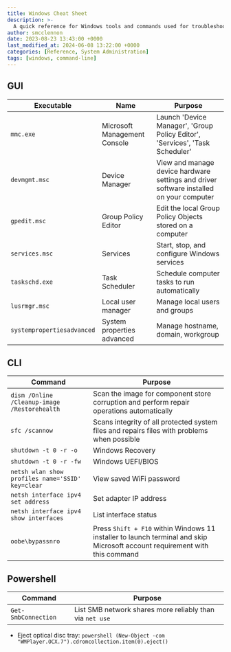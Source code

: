 ```yaml
---
title: Windows Cheat Sheet
description: >-
  A quick reference for Windows tools and commands used for troubleshooting and system management.
author: smcclennon
date: 2023-08-23 13:43:00 +0000
last_modified_at: 2024-06-08 13:22:00 +0000
categories: [Reference, System Administration]
tags: [windows, command-line]
---
```


## GUI

| Executable | Name | Purpose |
| --- | --- | --- |
| `mmc.exe` | Microsoft Management Console | Launch 'Device Manager', 'Group Policy Editor', 'Services', 'Task Scheduler' |
| `devmgmt.msc` | Device Manager | View and manage device hardware settings and driver software installed on your computer |
| `gpedit.msc` | Group Policy Editor | Edit the local Group Policy Objects stored on a computer |
| `services.msc` | Services | Start, stop, and configure Windows services |
| `taskschd.exe` | Task Scheduler | Schedule computer tasks to run automatically |
| `lusrmgr.msc` | Local user manager | Manage local users and groups |
| `systempropertiesadvanced` | System properties advanced | Manage hostname, domain, workgroup |

## CLI

| Command | Purpose |
| --- | --- |
| `dism /Online /Cleanup-image /Restorehealth` | Scan the image for component store corruption and perform repair operations automatically |
| `sfc /scannow` | Scans integrity of all protected system files and repairs files with problems when possible |
| `shutdown -t 0 -r -o` | Windows Recovery |
| `shutdown -t 0 -r -fw` | Windows UEFI/BIOS |
| `netsh wlan show profiles name='SSID' key=clear` | View saved WiFi password |
| `netsh interface ipv4 set address` | Set adapter IP address |
| `netsh interface ipv4 show interfaces` | List interface status |
| `oobe\bypassnro` | Press `Shift + F10` within Windows 11 installer to launch terminal and skip Microsoft account requirement with this command |

## Powershell

| Command | Purpose |
| --- | --- |
| `Get-SmbConnection` | List SMB network shares more reliably than via `net use` |

- Eject optical disc tray: `powershell (New-Object -com "WMPlayer.OCX.7").cdromcollection.item(0).eject()`

